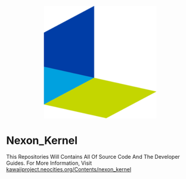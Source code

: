 <p align="center">
  <picture>
    <source media="(prefers-color-scheme: dark)" srcset="brand.png" style="border-radius=15px;">
    <source media="(prefers-color-scheme: light)" srcset="brand.png" style="border-radius=15px;">
    <img width=60% alt="Shows a black logo in light color mode and a white one in dark color mode." src="brand.png" style="border-radius=15px;">
  </picture>
</p> 

# Nexon_Kernel
This Repositories Will Contains All Of Source Code And The Developer Guides. For More Information, Visit <a href="https://kawaiiproject.neocities.org/Contents/nexon_kernel">kawaiiproject.neocities.org/Contents/nexon_kernel</a>

